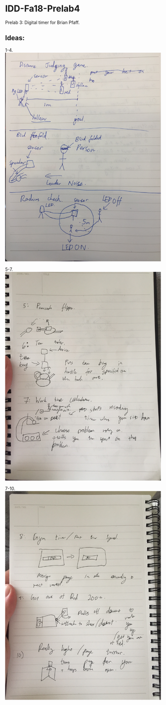 # IDD-Fa18-Prelab4

Prelab 3: Digital timer for Brian Pfaff.

## Ideas: 
1-4. ![Link](https://github.com/bripfaff/IDD-Fa18-Prelab3/blob/master/A3AFAE27-DA2F-49C8-AAC7-A32E7FC49D9B.jpeg)

5-7. ![Link](https://github.com/bripfaff/IDD-Fa18-Prelab4/blob/master/96F875B7-D4BB-44F7-AF9E-82DF37F4883D.jpeg)

7-10.![Link](https://github.com/bripfaff/IDD-Fa18-Prelab4/blob/master/7F0284EC-F446-4D29-8F46-F8DC6AAB555E.jpeg)

